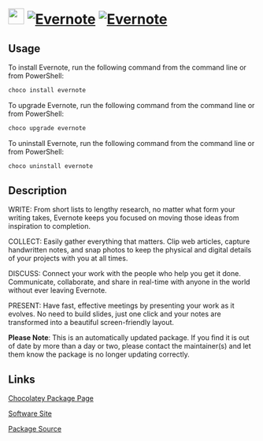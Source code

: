 ﻿# <img src="https://cdn.jsdelivr.net/gh/mkevenaar/chocolatey-packages@27fed6f8dd2798ffab4521d990b1b8d893e65a62/icons/evernote.png" width="32" height="32"/> [![Evernote](https://img.shields.io/chocolatey/v/evernote.svg?label=Evernote)](https://community.chocolatey.org/packages/evernote) [![Evernote](https://img.shields.io/chocolatey/dt/evernote.svg)](https://community.chocolatey.org/packages/evernote)

## Usage

To install Evernote, run the following command from the command line or from PowerShell:

```powershell
choco install evernote
```

To upgrade Evernote, run the following command from the command line or from PowerShell:

```powershell
choco upgrade evernote
```

To uninstall Evernote, run the following command from the command line or from PowerShell:

```powershell
choco uninstall evernote
```

## Description

WRITE: From short lists to lengthy research, no matter what form your writing takes, Evernote keeps you focused on moving those ideas from inspiration to completion.

COLLECT: Easily gather everything that matters. Clip web articles, capture handwritten notes, and snap photos to keep the physical and digital details of your projects with you at all times.

DISCUSS: Connect your work with the people who help you get it done. Communicate, collaborate, and share in real-time with anyone in the world without ever leaving Evernote.

PRESENT: Have fast, effective meetings by presenting your work as it evolves. No need to build slides, just one click and your notes are transformed into a beautiful screen-friendly layout.

**Please Note**: This is an automatically updated package. If you find it is
out of date by more than a day or two, please contact the maintainer(s) and
let them know the package is no longer updating correctly.


## Links

[Chocolatey Package Page](https://community.chocolatey.org/packages/evernote)

[Software Site](http://evernote.com/evernote/)

[Package Source](https://github.com/mkevenaar/chocolatey-packages/tree/master/automatic/evernote)

